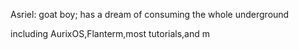 Asriel: goat boy; has a dream of consuming the whole underground

including AurixOS,Flanterm,most tutorials,and m
